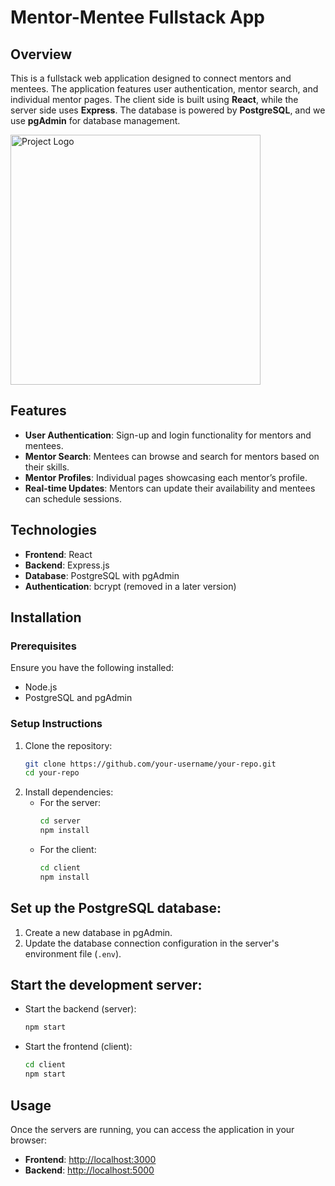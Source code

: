 # Mentor-Mentee Fullstack App

## Overview
This is a fullstack web application designed to connect mentors and mentees. The application features user authentication, mentor search, and individual mentor pages. The client side is built using **React**, while the server side uses **Express**. The database is powered by **PostgreSQL**, and we use **pgAdmin** for database management.

<img src="scshootg.png" alt="Project Logo" width="400"/>

## Features
- **User Authentication**: Sign-up and login functionality for mentors and mentees.
- **Mentor Search**: Mentees can browse and search for mentors based on their skills.
- **Mentor Profiles**: Individual pages showcasing each mentor’s profile.
- **Real-time Updates**: Mentors can update their availability and mentees can schedule sessions.
  
## Technologies
- **Frontend**: React
- **Backend**: Express.js
- **Database**: PostgreSQL with pgAdmin
- **Authentication**: bcrypt (removed in a later version)

## Installation

### Prerequisites
Ensure you have the following installed:
- Node.js
- PostgreSQL and pgAdmin

### Setup Instructions
1. Clone the repository:
   ```bash
   git clone https://github.com/your-username/your-repo.git
   cd your-repo
   ```
2. Install dependencies:
   - For the server:
     ```bash
     cd server
     npm install
     ```
   - For the client:
     ```bash
     cd client
     npm install
     ```


## Set up the PostgreSQL database:

1. Create a new database in pgAdmin.
2. Update the database connection configuration in the server's environment file (`.env`).

## Start the development server:

- Start the backend (server):
  ```bash
  npm start
  ```
- Start the frontend (client):
  ```bash
  cd client
  npm start
  ```
## Usage
Once the servers are running, you can access the application in your browser:

- **Frontend**: [http://localhost:3000](http://localhost:3000)
- **Backend**: [http://localhost:5000](http://localhost:5000)


